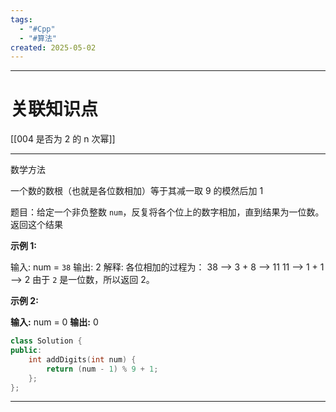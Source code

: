 ```yaml
---
tags:
  - "#Cpp"
  - "#算法"
created: 2025-05-02
---
```


---
# 关联知识点

[[004 是否为 2 的 n 次幂]]

---

数学方法

一个数的数根（也就是各位数相加）等于其减一取 9 的模然后加 1

题目：给定一个非负整数 `num`，反复将各个位上的数字相加，直到结果为一位数。返回这个结果

**示例 1:**

输入: num = `38`
输出: 2 
解释: 各位相加的过程为：
38 --> 3 + 8 --> 11
11 --> 1 + 1 --> 2
由于 `2` 是一位数，所以返回 2。

**示例 2:**

**输入:** num = 0
**输出:** 0

```C++
class Solution {
public:
    int addDigits(int num) {
        return (num - 1) % 9 + 1;
    };
};
```

---
